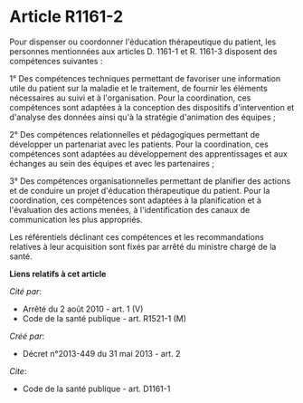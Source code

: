 # Article R1161-2

Pour dispenser ou coordonner l'éducation thérapeutique du patient, les personnes mentionnées aux articles D. 1161-1 et R.
1161-3 disposent des compétences suivantes : 

1° Des compétences techniques permettant de favoriser une information utile du patient sur la maladie et le traitement, de
fournir les éléments nécessaires au suivi et à l'organisation. Pour la coordination, ces compétences sont adaptées à la
conception des dispositifs d'intervention et d'analyse des données ainsi qu'à la stratégie d'animation des équipes ; 

2° Des compétences relationnelles et pédagogiques permettant de développer un partenariat avec les patients. Pour la
coordination, ces compétences sont adaptées au développement des apprentissages et aux échanges au sein des équipes et avec
les partenaires ; 

3° Des compétences organisationnelles permettant de planifier des actions et de conduire un projet d'éducation thérapeutique
du patient. Pour la coordination, ces compétences sont adaptées à la planification et à l'évaluation des actions menées, à
l'identification des canaux de communication les plus appropriés. 

Les référentiels déclinant ces compétences et les recommandations relatives à leur acquisition sont fixés par arrêté du
ministre chargé de la santé.

**Liens relatifs à cet article**

_Cité par_:

  - Arrêté du 2 août 2010 - art. 1 (V)
  - Code de la santé publique - art. R1521-1 (M)

_Créé par_:

  - Décret n°2013-449 du 31 mai 2013 - art. 2

_Cite_:

  - Code de la santé publique - art. D1161-1
